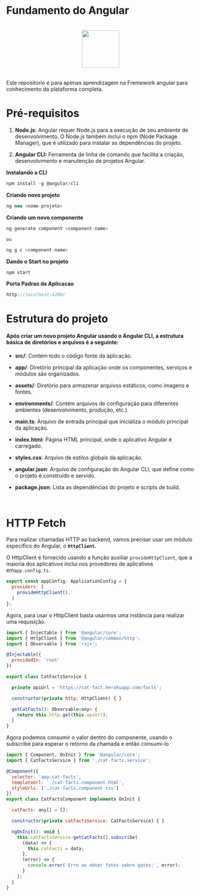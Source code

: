 # Fundamento do Angular 

<br>
<div style="display: inline_block" align="center">

<img width="100" src="https://skillicons.dev/icons?i=angular">

</div>
<br>

Este repositorio e para apenas aprendizagem na Fremework angular para conhecimento da plataforma completa.

# Pré-requisitos

1.	**Node.js:** Angular requer Node.js para a execução de seu ambiente de desenvolvimento. O Node.js também inclui o npm (Node Package Manager), que é utilizado para instalar as dependências do projeto.

2.	**Angular CLI:**  Ferramenta de linha de comando que facilita a criação, desenvolvimento e manutenção de projetos Angular. 

**Instalando a CLI**

```javascript
npm install -g @angular/cli
```

**Criando novo projeto**

```javascript
ng new <nome-projeto>
```

**Criando um novo componente**

```java 
ng generate component <component-name>

ou 

ng g c <component-name>
```

**Dando o Start no projeto**

```
npm start
```

**Porta Padrao da Aplicacao**

```java
http://localhost:4200/
```

# Estrutura do projeto

#### Após criar um novo projeto Angular usando o Angular CLI, a estrutura básica de diretórios e arquivos é a seguinte:

- **src/**: Contém todo o código fonte da aplicação.

- **app/**: Diretório principal da aplicação onde os componentes, serviços e módulos são organizados.

- **assets/**: Diretório para armazenar arquivos estáticos, como imagens e fontes.

- **environments/**: Contém arquivos de configuração para diferentes ambientes (desenvolvimento, produção, etc.).

- **main.ts**: Arquivo de entrada principal que inicializa o módulo principal da aplicação.

- **index.html**: Página HTML principal, onde o aplicativo Angular é carregado.

- **styles.css**: Arquivo de estilos globais da aplicação.

- **angular.json**: Arquivo de configuração do Angular CLI, que define como o projeto é construído e servido.

- **package.json**: Lista as dependências do projeto e scripts de build.

<br>

# HTTP Fetch

Para realizar chamadas HTTP ao backend, vamos precisar usar um módulo especifico do Angular, o **`HttpClient`.**

O HttpClient é fornecido usando a função auxiliar `provideHttpClient`, que a maioria dos aplicativos inclui nos provedores de aplicativos em`app.config.ts.`

```javascript
export const appConfig: ApplicationConfig = {
  providers: [
    provideHttpClient(),
  ]
};
```

Agora, para usar o HttpClient basta usarmos uma instância para realizar uma requisição.

```javascript
import { Injectable } from '@angular/core';
import { HttpClient } from '@angular/common/http';
import { Observable } from 'rxjs';

@Injectable({
  providedIn: 'root'
})

export class CatFactsService {

  private apiUrl = 'https://cat-fact.herokuapp.com/facts';

  constructor(private http: HttpClient) { }

  getCatFacts(): Observable<any> {
    return this.http.get(this.apiUrl);
  }
}
```

Agora podemos consumir o valor dentro do componente, usando o subscribe para esperar o retorno da chamada e então consumi-lo

```javascript
import { Component, OnInit } from '@angular/core';
import { CatFactsService } from './cat-facts.service';

@Component({
  selector: 'app-cat-facts',
  templateUrl: './cat-facts.component.html',
  styleUrls: ['./cat-facts.component.css']
})
export class CatFactsComponent implements OnInit {

  catFacts: any[] = [];

  constructor(private catFactsService: CatFactsService) { }

  ngOnInit(): void {
    this.catFactsService.getCatFacts().subscribe(
      (data) => {
        this.catFacts = data;
      },
      (error) => {
        console.error('Erro ao obter fatos sobre gatos:', error);
      }
    );
  }
}
```

